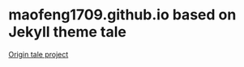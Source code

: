 # maofeng1709.github.io based on Jekyll theme tale

[Origin tale project](https://github.com/chesterhow/tale)

